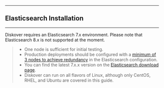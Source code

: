 ___
## Elasticsearch Installation
___

Diskover requires an Elasticsearch 7.x environment. Please note that Elasticsearch 8.x is not supported at the moment.
>- One node is sufficient for initial testing.
>- Production deployments should be configured with a [minimum of 3 nodes to achieve redundancy](https://docs.diskoverdata.com/diskover_installation_guide/#elasticsearch-requirements) in the Elasticsearch configuration.
>- You can find the latest 7.x.x version on the [Elasticsearch download page](https://www.elastic.co/downloads/elasticsearch).
>- Diskover can run on all flavors of Linux, although only CentOS, RHEL, and Ubuntu are covered in this guide.

